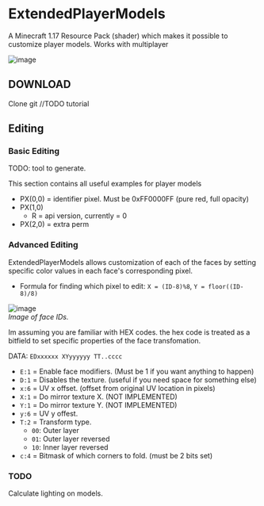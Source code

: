 # ExtendedPlayerModels
A Minecraft 1.17 Resource Pack (shader) which makes it possible to customize player models.
Works with multiplayer

![image](https://user-images.githubusercontent.com/70565775/131851851-0a27216d-7eca-48c3-aa64-cd16b85919a8.png)

## DOWNLOAD
Clone git //TODO tutorial

## Editing
### Basic Editing
TODO: tool to generate.

This section contains all useful examples for player models
- PX(0,0) = identifier pixel. Must be 0xFF0000FF (pure red, full opacity)
- PX(1,0)
  - R = api version, currently = 0
- PX(2,0) = extra perm

### Advanced Editing
ExtendedPlayerModels allows customization of each of the faces by setting specific color values in each face's corresponding pixel.
- Formula for finding which pixel to edit:
  `X = (ID-8)%8`, `Y = floor((ID-8)/8)`

![image](https://user-images.githubusercontent.com/70565775/131866612-79134dc2-6f23-42ef-87c4-96c31977d61d.png)<br/>*Image of face IDs.*

Im assuming you are familiar with HEX codes. the hex code is treated as a bitfield to set specific properties of the face transfomation.

DATA: `EDxxxxxx XYyyyyyy TT..cccc`
- `E:1` = Enable face modifiers. (Must be 1 if you want anything to happen)
- `D:1` = Disables the texture. (useful if you need space for something else)
- `x:6` = UV x offset. (offset from original UV location in pixels)
- `X:1` = Do mirror texture X. (NOT IMPLEMENTED)
- `Y:1` = Do mirror texture Y. (NOT IMPLEMENTED)
- `y:6` = UV y offest.
- `T:2` = Transform type.
  - `00`: Outer layer
  - `01`: Outer layer reversed
  - `10`: Inner layer reversed
- `c:4` = Bitmask of which corners to fold. (must be 2 bits set)


### TODO
Calculate lighting on models.
